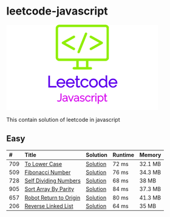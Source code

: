 # leetcode-javascript

![LogoMakr_1PDRDt_1](LogoMakr_1PDRDt_1.png)

This contain solution of leetcode in javascript

## Easy

| #   | Title                                                                           | Solution                              | Runtime | Memory  |
|:----|:--------------------------------------------------------------------------------|:--------------------------------------|:--------|:--------|
| 709 | [To Lower Case](https://leetcode.com/problems/to-lower-case/)                   | [Solution](to_lower_case.js)          | 72 ms   | 32.1 MB |
| 509 | [Fibonacci Number](https://leetcode.com/problems/fibonacci-number/)             | [Solution](fibonacci_number.js)       | 76 ms   | 34.3 MB |
| 728 | [Self Dividing Numbers](https://leetcode.com/problems/self-dividing-numbers/)   | [Solution](self_dividing_numbers.js)  | 68 ms   | 38 MB   |
| 905 | [Sort Array By Parity](https://leetcode.com/problems/sort-array-by-parity/)     | [Solution](sort_array_by_parity.js)   | 84 ms   | 37.3 MB |
| 657 | [Robot Return to Origin](https://leetcode.com/problems/robot-return-to-origin/) | [Solution](robot_return_to_origin.js) | 80 ms   | 41.3 MB |
| 206 | [Reverse Linked List](https://leetcode.com/problems/reverse-linked-list/)       | [Solution](reverse_linked_list.js)    | 64 ms   | 35 MB   |
